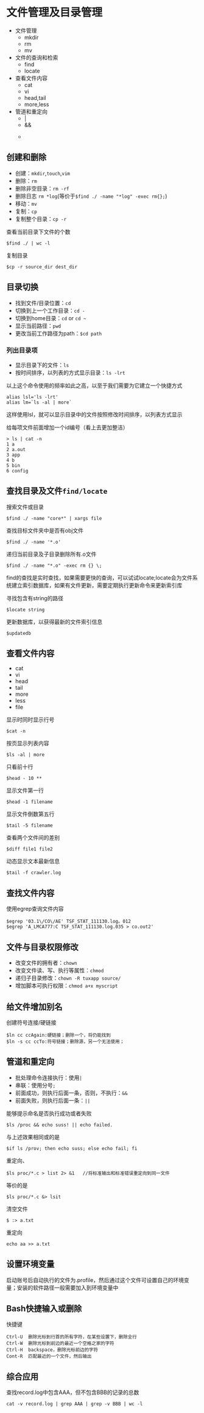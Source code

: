 # 文件管理及目录管理
- 文件管理
  - mkdir
  - rm
  - mv
- 文件的查询和检索
  - find
  - locate
- 查看文件内容
  - cat
  - vi
  - head,tail
  - more,less
- 管道和重定向
  - |
  - &&
  - >

## 创建和删除
- 创建：`mkdir`,`touch`,`vim`
- 删除：`rm`
- 删除非空目录：`rm -rf`
- 删除日志 `rm *log`(等价于`$find ./ -name "*log" -exec rm{};`)
- 移动：`mv`
- 复制：`cp`
- 复制整个目录：`cp -r`

查看当前目录下文件的个数
```
$find ./ | wc -l
```
复制目录
```
$cp -r source_dir dest_dir
```
## 目录切换
- 找到文件/目录位置：`cd`
- 切换到上一个工作目录：`cd -`
- 切换到home目录：`cd` or `cd ~`
- 显示当前路径：`pwd`
- 更改当前工作路径为path：`$cd path`

### 列出目录项
- 显示目录下的文件：`ls`
- 按时间排序，以列表的方式显示目录：`ls -lrt`

以上这个命令使用的频率如此之高，以至于我们需要为它建立一个快捷方式
```
alias lsl='ls -lrt'
alias lm=`ls -al | more`
```
这样使用lsl，就可以显示目录中的文件按照修改时间排序，以列表方式显示

给每项文件前面增加一个id编号（看上去更加整洁）
```
> ls | cat -n
1 a
2 a.out
3 app
4 b
5 bin
6 config
```
## 查找目录及文件`find/locate`
搜索文件或目录
```
$find ./ -name "core*" | xargs file
```
查找目标文件夹中是否有obj文件
```
$find ./ -name '*.o'
```
递归当前目录及子目录删除所有.o文件
```
$find ./ -name "*.o" -exec rm {} \;
```
find的查找是实时查找，如果需要更快的查询，可以试试locate;locate会为文件系统建立索引数据库，如果有文件更新，需要定期执行更新命令来更新索引库

寻找包含有string的路径
```
$locate string
```

更新数据库，以获得最新的文件索引信息
```
$updatedb
```

## 查看文件内容
- cat
- vi
- head
- tail
- more
- less
- file

显示时同时显示行号
```
$cat -n
```
按页显示列表内容
```
$ls -al | more
```
只看前十行
```
$head - 10 **
```
显示文件第一行
```
$head -1 filename
```
显示文件倒数第五行
```
$tail -5 filename
```
查看两个文件间的差别
```
$diff file1 file2
```
动态显示文本最新信息
```
$tail -f crawler.log
```

## 查找文件内容
使用egrep查询文件内容
```
$egrep '03.1\/CO\/AE' TSF_STAT_111130.log。012
$egrep 'A_LMCA777:C TSF_STAT_111130.log.035 > co.out2'
```

## 文件与目录权限修改
- 改变文件的拥有者：`chown`
- 改变文件读、写、执行等属性：`chmod`
- 递归子目录修改：`chown -R tuxapp source/`
- 增加脚本可执行权限：`chmod a+x myscript`

## 给文件增加别名
创建符号连接/硬链接
```
$ln cc ccAgain:硬链接；删除一个，将仍能找到
$ln -s cc ccTo:符号链接；删除源，另一个无法使用；
```

## 管道和重定向
- 批处理命令连接执行：使用`|`
- 串联：使用分号`;`
- 前面成功，则执行后面一条，否则，不执行：`&&`
- 前面失败，则执行后面一条：`||`

能够提示命名是否执行成功或者失败
```
$ls /proc && echo suss! || echo failed.
```

与上述效果相同或的是
```
$if ls /prov; then echo suss; else echo fail; fi
```

重定向、
```
$ls proc/*.c > list 2> &1   //将标准输出和标准错误重定向到同一文件
```

等价的是
```
$ls proc/*.c &> lsit
```

清空文件
```
$ :> a.txt
```

重定向
```
echo aa >> a.txt
```

## 设置环境变量
启动账号后自动执行的文件为.profile，然后通过这个文件可设置自己的环境变量；安装的软件路径一般需要加入到环境变量中

## Bash快捷输入或删除
快捷键
```
Ctrl-U  删除光标到行首的所有字符，在某些设置下，删除全行
Ctrl-W  删除光标到前边的最近一个空格之家的字符
Ctrl-H  backspace，删除光标前边的字符
Cont-R  匹配最近的一个文件，然后输出
```

## 综合应用
查找record.log中包含AAA，但不包含BBB的记录的总数
```
cat -v record.log | grep AAA | grep -v BBB | wc -l
```
